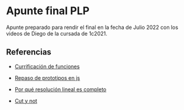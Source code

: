 # Apunte final PLP

Apunte preparado para rendir el final en la fecha de Julio 2022 con los videos
de Diego de la cursada de 1c2021.

## Referencias

- [Currificación de funciones](https://www.youtube.com/watch?v=psmu_VAuiag)

- [Repaso de prototipos en js](https://www.youtube.com/watch?v=DQ40dC4Z8i4&ab_channel=ParadigmasdeLenguajesdeProgramaci%C3%B3n)

- [Por qué resolución lineal es completo](https://www.cs.miami.edu/home/geoff/Courses/CSC648-12S/Content/LinearResolution.shtml)

- [Cut y not](https://www.cse.iitb.ac.in/~cs206/lecs/lec17.pdf)

